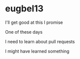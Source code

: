 # eugbel13

I'll get good at this I promise

One of these days

I need to learn about pull requests

I might have learned something
